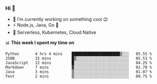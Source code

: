 ### Hi 👋

<!--
**nodejh/nodejh** is a ✨ _special_ ✨ repository because its `README.md` (this file) appears on your GitHub profile.

Here are some ideas to get you started:

- 🔭 I’m currently working on ...
- 🌱 I’m currently learning ...
- 👯 I’m looking to collaborate on ...
- 🤔 I’m looking for help with ...
- 💬 Ask me about ...
- 📫 How to reach me: ...
- 😄 Pronouns: ...
- ⚡ Fun fact: ...
-->

- 🔭 I’m currently working on something cool :wink:
- ⚡ Node.js, Java, Go :thought_balloon:
- 🤖 Serverless, Kubernetes, Cloud Native

📊 **This week I spent my time on**

<!--START_SECTION:waka-->

```text
Python       4 hrs 4 mins    █████████████████████▒░░░   85.55 %
JSON         15 mins         █▒░░░░░░░░░░░░░░░░░░░░░░░   05.53 %
JavaScript   12 mins         █░░░░░░░░░░░░░░░░░░░░░░░░   04.25 %
Markdown     7 mins          ▓░░░░░░░░░░░░░░░░░░░░░░░░   02.70 %
Java         3 mins          ▒░░░░░░░░░░░░░░░░░░░░░░░░   01.07 %
Text         2 mins          ▒░░░░░░░░░░░░░░░░░░░░░░░░   00.75 %
```

<!--END_SECTION:waka-->


<!--
:traffic_light: **Visitors**

![visitors](https://visitor-badge.glitch.me/badge?page_id=nodejh.nodejh)
-->
